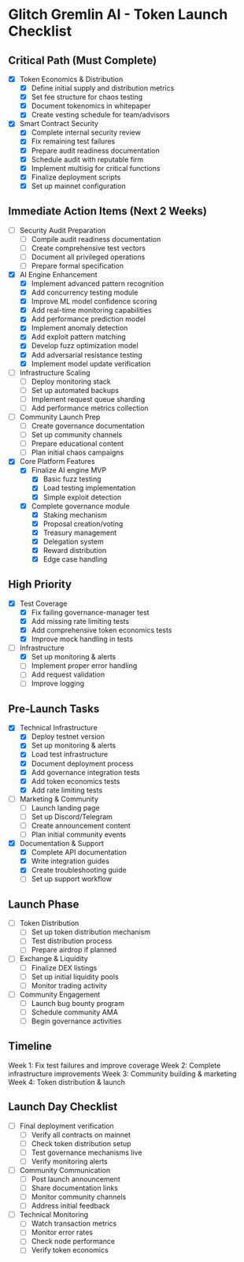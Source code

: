 # Glitch Gremlin AI - Token Launch Checklist

## Critical Path (Must Complete)
- [x] Token Economics & Distribution
  - [x] Define initial supply and distribution metrics
  - [x] Set fee structure for chaos testing
  - [x] Document tokenomics in whitepaper
  - [x] Create vesting schedule for team/advisors

- [x] Smart Contract Security
  - [x] Complete internal security review
  - [x] Fix remaining test failures
  - [x] Prepare audit readiness documentation
  - [x] Schedule audit with reputable firm
  - [x] Implement multisig for critical functions
  - [x] Finalize deployment scripts
  - [x] Set up mainnet configuration

## Immediate Action Items (Next 2 Weeks)
- [ ] Security Audit Preparation
  - [ ] Compile audit readiness documentation
  - [ ] Create comprehensive test vectors
  - [ ] Document all privileged operations
  - [ ] Prepare formal specification

- [x] AI Engine Enhancement
  - [x] Implement advanced pattern recognition
  - [x] Add concurrency testing module
  - [x] Improve ML model confidence scoring
  - [x] Add real-time monitoring capabilities
  - [x] Add performance prediction model
  - [x] Implement anomaly detection
  - [x] Add exploit pattern matching
  - [x] Develop fuzz optimization model
  - [x] Add adversarial resistance testing
  - [x] Implement model update verification

- [ ] Infrastructure Scaling
  - [ ] Deploy monitoring stack
  - [ ] Set up automated backups
  - [ ] Implement request queue sharding
  - [ ] Add performance metrics collection

- [ ] Community Launch Prep
  - [ ] Create governance documentation
  - [ ] Set up community channels
  - [ ] Prepare educational content
  - [ ] Plan initial chaos campaigns

- [x] Core Platform Features
  - [x] Finalize AI engine MVP
    - [x] Basic fuzz testing
    - [x] Load testing implementation
    - [x] Simple exploit detection
  - [x] Complete governance module
    - [x] Staking mechanism
    - [x] Proposal creation/voting
    - [x] Treasury management
    - [x] Delegation system
    - [x] Reward distribution
    - [x] Edge case handling

## High Priority
- [x] Test Coverage
  - [x] Fix failing governance-manager test
  - [x] Add missing rate limiting tests
  - [x] Add comprehensive token economics tests
  - [x] Improve mock handling in tests

- [ ] Infrastructure
  - [x] Set up monitoring & alerts
  - [ ] Implement proper error handling
  - [ ] Add request validation
  - [ ] Improve logging

## Pre-Launch Tasks
- [x] Technical Infrastructure
  - [x] Deploy testnet version
  - [x] Set up monitoring & alerts
  - [x] Load test infrastructure
  - [x] Document deployment process
  - [x] Add governance integration tests
  - [x] Add token economics tests
  - [x] Add rate limiting tests

- [ ] Marketing & Community
  - [ ] Launch landing page
  - [ ] Set up Discord/Telegram
  - [ ] Create announcement content
  - [ ] Plan initial community events

- [x] Documentation & Support
  - [x] Complete API documentation
  - [x] Write integration guides
  - [x] Create troubleshooting guide
  - [ ] Set up support workflow

## Launch Phase
- [ ] Token Distribution
  - [ ] Set up token distribution mechanism
  - [ ] Test distribution process
  - [ ] Prepare airdrop if planned

- [ ] Exchange & Liquidity
  - [ ] Finalize DEX listings
  - [ ] Set up initial liquidity pools
  - [ ] Monitor trading activity

- [ ] Community Engagement
  - [ ] Launch bug bounty program
  - [ ] Schedule community AMA
  - [ ] Begin governance activities

## Timeline
Week 1: Fix test failures and improve coverage
Week 2: Complete infrastructure improvements
Week 3: Community building & marketing
Week 4: Token distribution & launch

## Launch Day Checklist
- [ ] Final deployment verification
  - [ ] Verify all contracts on mainnet
  - [ ] Check token distribution setup
  - [ ] Test governance mechanisms live
  - [ ] Verify monitoring alerts
  
- [ ] Community Communication
  - [ ] Post launch announcement
  - [ ] Share documentation links
  - [ ] Monitor community channels
  - [ ] Address initial feedback

- [ ] Technical Monitoring
  - [ ] Watch transaction metrics
  - [ ] Monitor error rates
  - [ ] Check node performance
  - [ ] Verify token economics
